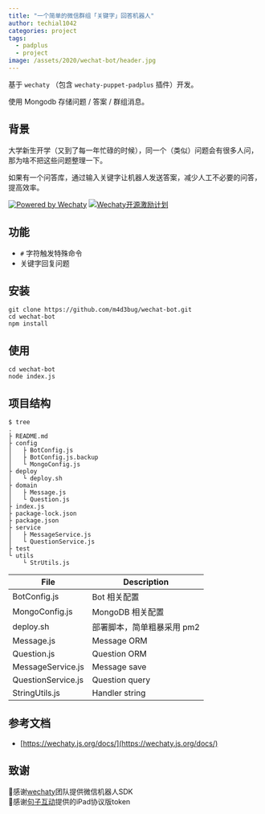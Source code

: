 ```yaml
---
title: "一个简单的微信群组「关键字」回答机器人"
author: techial1042
categories: project
tags:
  - padplus
  - project
image: /assets/2020/wechat-bot/header.jpg
---
```


基于 `wechaty` （包含 `wechaty-puppet-padplus` 插件）开发。

使用 Mongodb 存储问题 / 答案 / 群组消息。

## 背景

大学新生开学（又到了每一年忙碌的时候），同一个（类似）问题会有很多人问，那为啥不把这些问题整理一下。

如果有一个问答库，通过输入关键字让机器人发送答案，减少人工不必要的问答，提高效率。

[![Powered by Wechaty](https://img.shields.io/badge/Powered%20By-Wechaty-green.svg)](https://github.com/wechaty/wechaty)
[![Wechaty开源激励计划](https://img.shields.io/badge/Wechaty-开源激励计划-green.svg)](https://github.com/juzibot/Welcome/wiki/Everything-about-Wechaty)

## 功能

* `#` 字符触发特殊命令
* 关键字回复问题

## 安装

```shell script
git clone https://github.com/m4d3bug/wechat-bot.git
cd wechat-bot
npm install
```

## 使用

```shell script
cd wechat-bot
node index.js
```

## 项目结构

```shell script
$ tree
.
├ README.md
├ config
│   ├ BotConfig.js
│   ├ BotConfig.js.backup
│   └ MongoConfig.js
├ deploy
│   └ deploy.sh
├ domain
│   ├ Message.js
│   └ Question.js
├ index.js
├ package-lock.json
├ package.json
├ service
│   ├ MessageService.js
│   └ QuestionService.js
├ test
└ utils
    └ StrUtils.js
```

| File               | Description                |
| ------------------ | -------------------------- |
| BotConfig.js       | Bot 相关配置               |
| MongoConfig.js     | MongoDB 相关配置           |
| deploy.sh          | 部署脚本，简单粗暴采用 pm2 |
| Message.js         | Message ORM                |
| Question.js        | Question ORM               |
| MessageService.js  | Message save               |
| QuestionService.js | Question query             |
| StringUtils.js     | Handler string             |

## 参考文档

* [https://wechaty.js.org/docs/](https://wechaty.js.org/docs/)

## 致谢

🙏感谢[wechaty](https://github.com/wechaty/wechaty)团队提供微信机器人SDK  
🙏感谢[句子互动](https://www.juzibot.com/)提供的iPad协议版token
